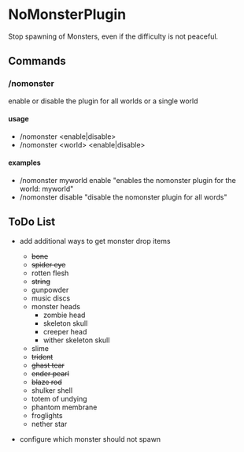# NoMonsterPlugin

Stop spawning of Monsters, even if the difficulty is not peaceful.

## Commands

### /nomonster

enable or disable the plugin for all worlds or a single world

#### usage

- /nomonster <enable|disable>
- /nomonster \<world> \<enable|disable>

#### examples

- /nomonster myworld enable "enables the nomonster plugin for the world: myworld"
- /nomonster disable "disable the nomonster plugin for all words"


## ToDo List

- add additional ways to get monster drop items
  - ~~bone~~
  - ~~spider eye~~
  - rotten flesh
  - ~~string~~
  - gunpowder
  - music discs
  - monster heads
    - zombie head
    - skeleton skull
    - creeper head
    - wither skeleton skull
  - slime
  - ~~trident~~
  - ~~ghast tear~~
  - ~~ender pearl~~
  - ~~blaze rod~~
  - shulker shell
  - totem of undying
  - phantom membrane
  - froglights
  - nether star

- configure which monster should not spawn
